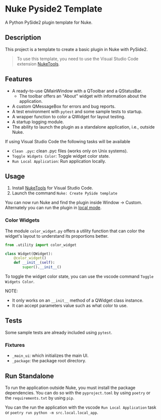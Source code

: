 # Nuke Pyside2 Template

A Python PySide2 plugin template for Nuke.

## Description

This project is a template to create a basic plugin in Nuke with PySide2.

> To use this template, you need to use the Visual Studio Code extension [NukeTools](https://marketplace.visualstudio.com/items?itemName=virgilsisoe.nuke-tools).

## Features

- A ready-to-use QMainWindow with a QToolbar and a QStatusBar.
  - The toolbar offers an "About" widget with information about the application.
- A custom QMessageBox for errors and bug reports.
- A test environment with `pytest` and some sample tests to startup.
- A wrapper function to color a QWidget for layout testing.
- A startup logging module.
- The ability to launch the plugin as a standalone application, i.e., outside Nuke.

If using Visual Studio Code the following tasks will be available

- `Clean .pyc`: clean .pyc files (works only on Unix systems).
- `Toggle Widgets Color`: Toggle widget color state.
- `Run Local Application`: Run application locally.

## Usage

1. Install [NukeTools](https://marketplace.visualstudio.com/items?itemName=virgilsisoe.nuke-tools) for Visual Studio Code.
2. Launch the command `Nuke: Create PySide template`

You can now run Nuke and find the plugin inside Window -> Custom. Alternately you can run the plugin in [local mode](#run-standalone).

### Color Widgets

The module `color_widget.py` offers a utility function that can color the widget's layout to understand its proportions better.

```py
from .utility import color_widget

class Widget(QWidget):
    @color_widget()
    def __init__(self):
        super().__init__()
```

To toggle the widget color state, you can use the vscode command `Toggle Widgets Color`.

NOTE:

- It only works on an `__init__` method of a QWidget class instance.
- It can accept parameters value such as what color to use.

## Tests

Some sample tests are already included using `pytest`.

### Fixtures

- `_main_ui`: which initializes the main UI.
- `_package`: the package root directory.

## Run Standalone

To run the application outside Nuke, you must install the package dependencies. You can do so with the `pyproject.toml` by using `poetry` or the `requirements.txt` by using `pip`.

You can the run the application with the vscode `Run Local Application` task or
`poetry run python -m src.local.local_app`.
